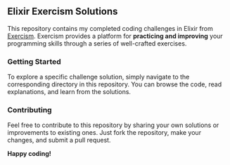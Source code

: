 ## Elixir Exercism Solutions

This repository contains my completed coding challenges in Elixir from [Exercism](https://exercism.org/tracks/elixir/concepts). Exercism provides a platform for **practicing and improving** your programming skills through a series of well-crafted exercises.

### Getting Started

To explore a specific challenge solution, simply navigate to the corresponding directory in this repository. You can browse the code, read explanations, and learn from the solutions.

### Contributing

Feel free to contribute to this repository by sharing your own solutions or improvements to existing ones. Just fork the repository, make your changes, and submit a pull request.

**Happy coding!**
